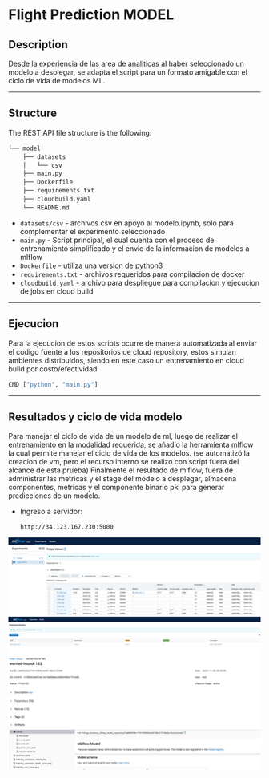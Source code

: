 # Flight Prediction MODEL 

## Description

Desde la experiencia de las area de analiticas al haber seleccionado un modelo a desplegar, se adapta el script
para un formato amigable con el ciclo de vida de modelos ML.

---

## Structure  

The REST API file structure is the following: 

```bash
└── model
    ├── datasets
    │   └── csv
    ├── main.py
    ├── Dockerfile
    ├── requirements.txt
    ├── cloudbuild.yaml
    └── README.md
```

* `datasets/csv` - archivos csv en apoyo al modelo.ipynb, solo para complementar el experimento seleccionado
* `main.py` - Script principal, el cual cuenta con el proceso de entrenamiento simplificado y el envio de la informacion de modelos a mlflow
* `Dockerfile` - utiliza una version de python3
* `requirements.txt` - archivos requeridos para compilacion de docker
* `cloudbuild.yaml` - archivo para despliegue para compilacion y ejecucion de jobs en cloud build

---

## Ejecucion

Para la ejecucion de estos scripts ocurre de manera automatizada al enviar el codigo fuente a los repositorios de cloud repository, estos simulan
ambientes distribuidos, siendo en este caso un entrenamiento en cloud build por costo/efectividad.

```bash
CMD ["python", "main.py"]
```

---

## Resultados y ciclo de vida modelo

Para manejar el ciclo de vida de un modelo de ml, luego de realizar el entrenamiento en la modalidad requerida, se añadío la herramienta mlflow la
cual permite manejar el ciclo de vida de los modelos. (se automatizó la creacion de vm, pero el recurso interno se realizo con script fuera del
alcance de esta prueba)
Finalmente el resultado de mlflow, fuera de administrar las metricas y el stage del modelo a desplegar, almacena componentes, metricas y 
el componente binario pkl para generar predicciones de un modelo.

* Ingreso a servidor:

    ```url
    http://34.123.167.230:5000
    ```

![MLFLOW tracking](img_1.png)
![MLFLOW models](img_2.png)
![MLFLOW gcs](img_3.png)